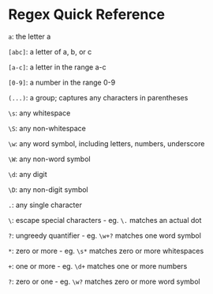 Regex Quick Reference
=====================


`a`: the letter a

`[abc]`: a letter of a, b, or c

`[a-c]`: a letter in the range a-c

`[0-9]`: a number in the range 0-9

`(...)`: a group; captures any characters in parentheses

`\s`: any whitespace

`\S`: any non-whitespace

`\w`: any word symbol, including letters, numbers, underscore

`\W`: any non-word symbol

`\d`: any digit

`\D`: any non-digit symbol

`.`: any single character

`\`: escape special characters - eg. `\.` matches an actual dot

`?`: ungreedy quantifier - eg. `\w+?` matches one word symbol

`*`: zero or more - eg. `\s*` matches zero or more whitespaces

`+`: one or more - eg. `\d+` matches one or more numbers

`?`: zero or one - eg. `\w?` matches zero or more word symbol

